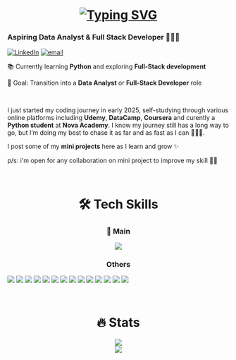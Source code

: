 <h1 align="center">
  <a href="https://git.io/typing-svg"><img src="https://readme-typing-svg.demolab.com?font=Fira+Code&pause=1000&color=F7CA3A&background=FF000000&center=true&vCenter=true&width=435&lines=Hi+there!+%F0%9F%91%8B%F0%9F%8F%BC;I'm+Selfi+Irawan" alt="Typing SVG" /></a>
</h1>

### **Aspiring Data Analyst & Full Stack Developer** 👩🏻‍💻
[![LinkedIn](https://img.shields.io/badge/LinkedIn-Selfi_Ardi_Irawan-0077B5?logo=linkedin&logoColor=white)](https://linkedin.com/in/https://www.linkedin.com/in/selfi-ardi-irawan-1556332b1/) 
[![email](https://img.shields.io/badge/Email-celpi.irawan@gmail.com-D14836?logo=gmail)](mailto:celpi.irawan@gmail.com) 

📚 Currently learning **Python** and exploring **Full-Stack development**  

🎯 Goal: Transition into a **Data Analyst** or **Full-Stack Developer** role  

<br>

I just started my coding journey in early 2025, self-studying through various online platforms including **Udemy**, **DataCamp**, **Coursera** and curently a **Python student** at **Nova Academy**. I know my journey still has a long way to go, but I’m doing my best to chase it as far and as fast as I can 🏃🏻‍♀️.


I post some of my **mini projects** here as I learn and grow ✨ 

p/s: i'm open for any collaboration on mini project to improve my skill ✌🏼

<br>
<h1 align="center">🛠️ Tech Skills</h1>
<h3 align="center">🚨 Main</h3>
<p align="center">
  <img src="https://skillicons.dev/icons?i=python,django,html,css&theme=light">
</p>

<h3 align="center">Others</h3>
<p>
  <img src="https://img.shields.io/badge/numpy-%23013243.svg?style=for-the-badge&logo=numpy&logoColor=white">
  <img src="https://img.shields.io/badge/Matplotlib-%23ffffff.svg?style=for-the-badge&logo=Matplotlib&logoColor=black">
  <img src="https://img.shields.io/badge/pandas-%23150458.svg?style=for-the-badge&logo=pandas&logoColor=white">
  <img src="https://img.shields.io/badge/bootstrap-%238511FA.svg?style=for-the-badge&logo=bootstrap&logoColor=white">
  <img src="https://img.shields.io/badge/javascript-%23323330.svg?style=for-the-badge&logo=javascript&logoColor=%23F7DF1E">
  <img src="https://img.shields.io/badge/php-%23777BB4.svg?style=for-the-badge&logo=php&logoColor=white">
  <img src="https://img.shields.io/badge/mysql-4479A1.svg?style=for-the-badge&logo=mysql&logoColor=white">
  <img src="https://img.shields.io/badge/dart-%230175C2.svg?style=for-the-badge&logo=dart&logoColor=white">
  <img src="https://img.shields.io/badge/Flutter-%2302569B.svg?style=for-the-badge&logo=Flutter&logoColor=white">
  <img src="https://img.shields.io/badge/sqlite-%2307405e.svg?style=for-the-badge&logo=sqlite&logoColor=white">
  <img src="https://img.shields.io/badge/github-%23121011.svg?style=for-the-badge&logo=github&logoColor=white">
  <img src="https://img.shields.io/badge/Notion-%23000000.svg?style=for-the-badge&logo=notion&logoColor=white">
  <img src="https://img.shields.io/badge/figma-%23F24E1E.svg?style=for-the-badge&logo=figma&logoColor=white">
  <img src="https://img.shields.io/badge/Canva-%2300C4CC.svg?style=for-the-badge&logo=Canva&logoColor=white">
</p><br>

<h1 align="center">🔥 Stats </h1>
<p align="center">
  <img src="https://nirzak-streak-stats.vercel.app/?user=selfiirawan&theme=vision-friendly-dark&hide_border=false"><br>
  <img src="https://github-readme-stats.vercel.app/api/top-langs/?username=selfiirawan&theme=vision-friendly-dark&hide_border=false&include_all_commits=true&count_private=true&layout=compact">
</p>
